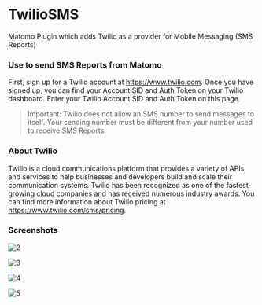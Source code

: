 # TwilioSMS

Matomo Plugin which adds Twilio as a provider for Mobile Messaging (SMS Reports)

### Use  to send SMS Reports from Matomo
First, sign up for a Twilio account at https://www.twilio.com.
Once you have signed up, you can find your Account SID and Auth Token on your Twilio dashboard.
Enter your Twilio Account SID and Auth Token on this page.

>Important: Twilio does not allow an SMS number to send messages to itself. Your sending number must be different from your number used to receive SMS Reports.

### About Twilio
Twilio is a cloud communications platform that provides a variety of APIs and services to help businesses and developers build and scale their communication systems. Twilio has been recognized as one of the fastest-growing cloud companies and has received numerous industry awards.
You can find more information about Twilio pricing at https://www.twilio.com/sms/pricing.

### Screenshots

![2](https://user-images.githubusercontent.com/20234985/230870280-ea015b28-a10b-47cb-acf3-86b2e9e193fa.png)

![3](https://user-images.githubusercontent.com/20234985/230870285-d8945548-e24f-4d7a-908f-5aa32cca2bca.png)

![4](https://user-images.githubusercontent.com/20234985/230870286-b93ce90b-8100-45a9-bfc1-95aae9b45175.png)

![5](https://user-images.githubusercontent.com/20234985/230870288-3090f71b-1f25-426f-a61e-1ae36b6bd178.png)
